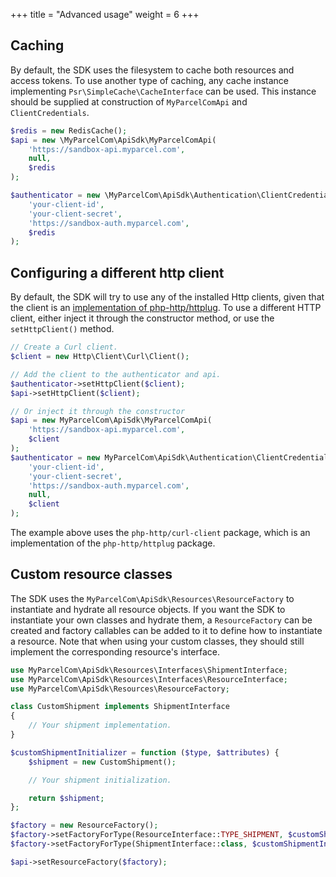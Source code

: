 +++
title = "Advanced usage"
weight = 6
+++

## Caching
By default, the SDK uses the filesystem to cache both resources and access tokens. To use another type of caching, any cache instance implementing `Psr\SimpleCache\CacheInterface` can be used. This instance should be supplied at construction of `MyParcelComApi` and `ClientCredentials`.

```php
$redis = new RedisCache();
$api = new \MyParcelCom\ApiSdk\MyParcelComApi(
    'https://sandbox-api.myparcel.com',
    null,
    $redis
);

$authenticator = new \MyParcelCom\ApiSdk\Authentication\ClientCredentials(
    'your-client-id',
    'your-client-secret',
    'https://sandbox-auth.myparcel.com',
    $redis
);
```

## Configuring a different http client
By default, the SDK will try to use any of the installed Http clients, given that the client is an [implementation of php-http/httplug](https://packagist.org/providers/php-http/client-implementation).
To use a different HTTP client, either inject it through the constructor method, or use the `setHttpClient()` method. 

```php
// Create a Curl client.
$client = new Http\Client\Curl\Client();

// Add the client to the authenticator and api.
$authenticator->setHttpClient($client);
$api->setHttpClient($client);

// Or inject it through the constructor
$api = new MyParcelCom\ApiSdk\MyParcelComApi(
    'https://sandbox-api.myparcel.com',
    $client
);
$authenticator = new MyParcelCom\ApiSdk\Authentication\ClientCredentials(
    'your-client-id',
    'your-client-secret',
    'https://sandbox-auth.myparcel.com',
    null,
    $client
);
```

The example above uses the `php-http/curl-client` package, which is an implementation of the `php-http/httplug` package.

## Custom resource classes
The SDK uses the `MyParcelCom\ApiSdk\Resources\ResourceFactory` to instantiate and hydrate all resource objects. If you want the SDK to instantiate your own classes and hydrate them, a `ResourceFactory` can be created and factory callables can be added to it to define how to instantiate a resource. Note that
when using your custom classes, they should still implement the corresponding resource's interface.

```php
use MyParcelCom\ApiSdk\Resources\Interfaces\ShipmentInterface;
use MyParcelCom\ApiSdk\Resources\Interfaces\ResourceInterface;
use MyParcelCom\ApiSdk\Resources\ResourceFactory;

class CustomShipment implements ShipmentInterface
{
    // Your shipment implementation.
}

$customShipmentInitializer = function ($type, $attributes) {
    $shipment = new CustomShipment();

    // Your shipment initialization.

    return $shipment;
};

$factory = new ResourceFactory();
$factory->setFactoryForType(ResourceInterface::TYPE_SHIPMENT, $customShipmentInitializer);
$factory->setFactoryForType(ShipmentInterface::class, $customShipmentInitializer);

$api->setResourceFactory($factory);
```
